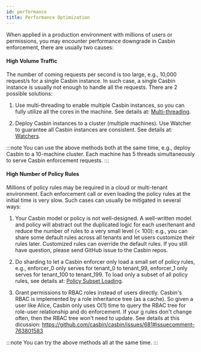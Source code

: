 ```yaml
---
id: performance
title: Performance Optimization
---
```


When applied in a production environment with millions of users or permissions, you may encounter performance downgrade in Casbin enforcement, there are usually two causes:

#### High Volume Traffic

The number of coming requests per second is too large, e.g., 10,000 request/s for a single Casbin instance. In such case, a single Casbin instance is usually not enough to handle all the requests. There are 2 possible solutions:

1. Use multi-threading to enable multiple Casbin instances, so you can fully utilize all the cores in the machine. See details at: [Multi-threading](/docs/en/multi-threading).

2. Deploy Casbin instances to a cluster (multiple machines). Use Watcher to guarantee all Casbin instances are consistent. See details at: [Watchers](/docs/en/watchers).

:::note
You can use the above methods both at the same time, e.g., deploy Casbin to a 10-machine cluster. Each machine has 5 threads simultaneously to serve Casbin enforcement requests.
:::

#### High Number of Policy Rules

Millions of policy rules may be required in a cloud or multi-tenant environment. Each enforcement call or even loading the policy rules at the initial time is very slow. Such cases can usually be mitigated in several ways:

1. Your Casbin model or policy is not well-designed. A well-written model and policy will abstract out the duplicated logic for each user/tenant and reduce the number of rules to a very small level (< 100): e.g., you can share some default rules across all tenants and let users customize their rules later. Customized rules can override the default rules. If you still have question, please send GitHub issue to the Casbin repos.

2. Do sharding to let a Casbin enforcer only load a small set of policy rules, e.g., enforcer_0 only serves for tenant_0 to tenant_99, enforcer_1 only serves for tenant_100 to tenant_199. To load only a subset of all policy rules, see details at: [Policy Subset Loading](/docs/en/policy-subset-loading).

3. Grant permissions to RBAC roles instead of users directly. Casbin's RBAC is implemented by a role inheritance tree (as a cache). So given a user like Alice, Casbin only uses O(1) time to query the RBAC tree for role-user relationship and do enforcement. If your g rules don't change often, then the RBAC tree won't need to update. See details at this dicussion: https://github.com/casbin/casbin/issues/681#issuecomment-763801583

:::note
You can try the above methods all at the same time.
:::
